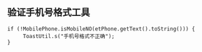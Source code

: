 ## 验证手机号格式工具

```
if (!MobilePhone.isMobileNO(etPhone.getText().toString())) {
     ToastUtil.s("手机号格式不正确");
}
```
